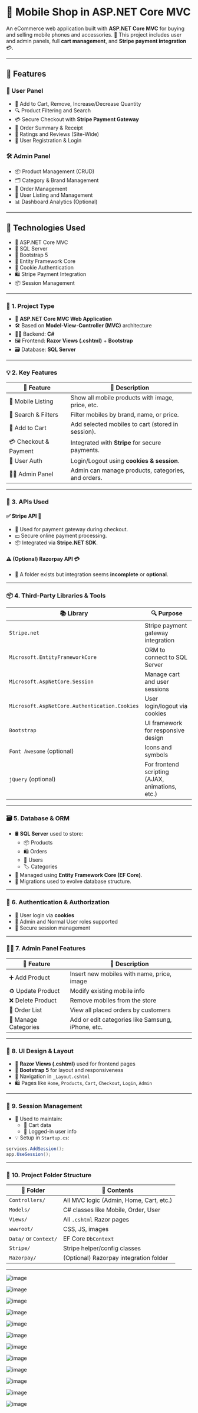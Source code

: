 # 📱 Mobile Shop in ASP.NET Core MVC

An eCommerce web application built with **ASP.NET Core MVC** for buying and selling mobile phones and accessories. 
💼 This project includes user and admin panels, full **cart management**, and **Stripe payment integration** 💳.

---

## 🚀 Features

### 👤 User Panel
- 🛒 Add to Cart, Remove, Increase/Decrease Quantity
- 🔍 Product Filtering and Search
- 💳 Secure Checkout with **Stripe Payment Gateway**
- 📄 Order Summary & Receipt
- 📝 Ratings and Reviews (Site-Wide)
- 🔐 User Registration & Login

### 🛠️ Admin Panel
- 📦 Product Management (CRUD)
- 🗂️ Category & Brand Management
- 🛒 Order Management
- 👤 User Listing and Management
- 📊 Dashboard Analytics (Optional)

---

## 🧩 Technologies Used

- 🧱 ASP.NET Core MVC
- 💾 SQL Server
- 🎨 Bootstrap 5
- 🧠 Entity Framework Core
- 🔐 Cookie Authentication
- 🛍️ Stripe Payment Integration
- 📦 Session Management

---

### 🔧 **1. Project Type**
- 🧩 **ASP.NET Core MVC Web Application**
- 🛠️ Based on **Model-View-Controller (MVC)** architecture
- 🐱‍🏍 Backend: **C#**
- 🖼️ Frontend: **Razor Views (.cshtml)** + **Bootstrap**
- 🗃️ Database: **SQL Server**

---

### 💡 **2. Key Features**

| 🌟 Feature              | 💬 Description |
|------------------------|----------------|
| 📱 Mobile Listing       | Show all mobile products with image, price, etc. |
| 🔎 Search & Filters     | Filter mobiles by brand, name, or price. |
| 🛒 Add to Cart          | Add selected mobiles to cart (stored in session). |
| 💳 Checkout & Payment   | Integrated with **Stripe** for secure payments. |
| 🔐 User Auth            | Login/Logout using **cookies & session**. |
| 🧑‍💼 Admin Panel         | Admin can manage products, categories, and orders. |

---

### 🔌 **3. APIs Used**

#### ✅ **Stripe API** 🧾
- 🧷 Used for payment gateway during checkout.
- 💵 Secure online payment processing.
- 📦 Integrated via **Stripe.NET SDK**.

#### ⚠️ (Optional) **Razorpay API** 💳
- 📂 A folder exists but integration seems **incomplete** or **optional**.

---

### 📦 **4. Third-Party Libraries & Tools**

| 📚 Library | 🔍 Purpose |
|------------|-----------|
| `Stripe.net` | Stripe payment gateway integration |
| `Microsoft.EntityFrameworkCore` | ORM to connect to SQL Server |
| `Microsoft.AspNetCore.Session` | Manage cart and user sessions |
| `Microsoft.AspNetCore.Authentication.Cookies` | User login/logout via cookies |
| `Bootstrap` | UI framework for responsive design |
| `Font Awesome` (optional) | Icons and symbols |
| `jQuery` (optional) | For frontend scripting (AJAX, animations, etc.) |

---

### 🗃️ **5. Database & ORM**

- 🛢️ **SQL Server** used to store:
  - 📦 Products
  - 🛍️ Orders
  - 👤 Users
  - 🏷️ Categories
- 🧠 Managed using **Entity Framework Core (EF Core)**.
- 🧱 Migrations used to evolve database structure.

---

### 🔐 **6. Authentication & Authorization**

- 🧑 User login via **cookies**
- 📛 Admin and Normal User roles supported
- 🧾 Secure session management

---

### 🧑‍💼 **7. Admin Panel Features**

| 🧰 Feature | 📝 Description |
|-----------|----------------|
| ➕ Add Product | Insert new mobiles with name, price, image |
| ♻️ Update Product | Modify existing mobile info |
| ❌ Delete Product | Remove mobiles from the store |
| 📃 Order List | View all placed orders by customers |
| 📂 Manage Categories | Add or edit categories like Samsung, iPhone, etc. |

---

### 🎨 **8. UI Design & Layout**

- 📄 **Razor Views (.cshtml)** used for frontend pages
- 🎨 **Bootstrap 5** for layout and responsiveness
- 🧭 Navigation in `_Layout.cshtml`
- 🛍️ Pages like `Home`, `Products`, `Cart`, `Checkout`, `Login`, `Admin`

---

### 🧠 **9. Session Management**

- 🧰 Used to maintain:
  - 🛒 Cart data
  - 👤 Logged-in user info
- 💡 Setup in `Startup.cs`:

```csharp
services.AddSession();
app.UseSession();
```

---

### 📁 **10. Project Folder Structure**

| 📂 Folder | 📌 Contents |
|----------|-------------|
| `Controllers/` | All MVC logic (Admin, Home, Cart, etc.) |
| `Models/` | C# classes like Mobile, Order, User |
| `Views/` | All `.cshtml` Razor pages |
| `wwwroot/` | CSS, JS, images |
| `Data/` or `Context/` | EF Core `DbContext` |
| `Stripe/` | Stripe helper/config classes |
| `Razorpay/` | (Optional) Razorpay integration folder |

---


![image](https://github.com/user-attachments/assets/66e5d50b-3763-418b-b3af-6bc126a0a4c7)

![image](https://github.com/user-attachments/assets/db945eb7-62f0-4831-99c0-540fe9142ef0)

![image](https://github.com/user-attachments/assets/4b3aae1d-e380-4abb-8896-f3fe2b698bd4)

![image](https://github.com/user-attachments/assets/de0abc01-db6f-4889-b5e9-8833253c95a3)

![image](https://github.com/user-attachments/assets/a5727153-c2b1-433b-8981-6543036ecd00)

![image](https://github.com/user-attachments/assets/37f00d39-81de-4e47-a3bc-09fdb82c9db2)

![image](https://github.com/user-attachments/assets/715d1913-e6aa-4283-9db7-02ad83098a1a)

![image](https://github.com/user-attachments/assets/2945af28-84b6-4ab5-bec4-233b4db9ae5d)

![image](https://github.com/user-attachments/assets/5a4750ef-fd38-448d-aecf-69917a359519)

![image](https://github.com/user-attachments/assets/1161b87d-317f-45fa-94a3-1161f7927710)

![image](https://github.com/user-attachments/assets/0b7c8b0e-3eab-41cd-a534-2aa9334c3de5)

![image](https://github.com/user-attachments/assets/45d29841-8648-4ff9-bf20-5f9dc59533ab)


